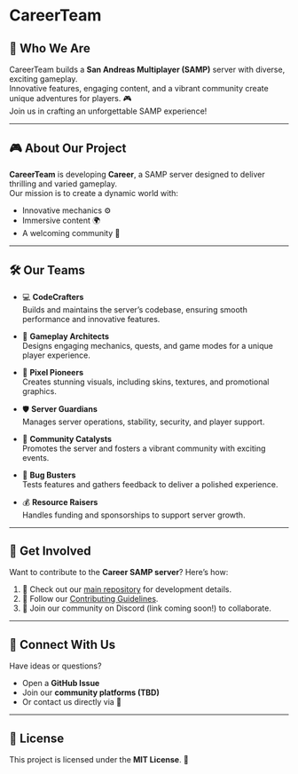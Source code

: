 # CareerTeam

## 🚀 Who We Are
CareerTeam builds a **San Andreas Multiplayer (SAMP)** server with diverse, exciting gameplay.  
Innovative features, engaging content, and a vibrant community create unique adventures for players. 🎮  
Join us in crafting an unforgettable SAMP experience!

---

## 🎮 About Our Project
**CareerTeam** is developing **Career**, a SAMP server designed to deliver thrilling and varied gameplay.  
Our mission is to create a dynamic world with:
- Innovative mechanics ⚙️
- Immersive content 🌍
- A welcoming community 💬

---

## 🛠️ Our Teams
- 💻 **CodeCrafters**  
  Builds and maintains the server’s codebase, ensuring smooth performance and innovative features.

- 🎲 **Gameplay Architects**  
  Designs engaging mechanics, quests, and game modes for a unique player experience.

- 🎨 **Pixel Pioneers**  
  Creates stunning visuals, including skins, textures, and promotional graphics.

- 🛡️ **Server Guardians**  
  Manages server operations, stability, security, and player support.

- 📣 **Community Catalysts**  
  Promotes the server and fosters a vibrant community with exciting events.

- 🐞 **Bug Busters**  
  Tests features and gathers feedback to deliver a polished experience.

- 💰 **Resource Raisers**  
  Handles funding and sponsorships to support server growth.

---

## 🤝 Get Involved
Want to contribute to the **Career SAMP server**? Here’s how:
1. 📂 Check out our [main repository](#) for development details.  
2. 📜 Follow our [Contributing Guidelines](#).  
3. 💬 Join our community on Discord (link coming soon!) to collaborate.

---

## 📩 Connect With Us
Have ideas or questions?  
- Open a **GitHub Issue**  
- Join our **community platforms (TBD)**  
- Or contact us directly via 📧

---

## 📜 License
This project is licensed under the **MIT License**. 📄
